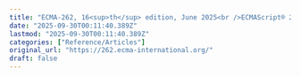 ```yaml
---
title: "ECMA-262, 16<sup>th</sup> edition, June 2025<br />ECMAScript® 2025 Language SpecificationMenu"
date: "2025-09-30T00:11:40.389Z"
lastmod: "2025-09-30T00:11:40.389Z"
categories: ["Reference/Articles"]
original_url: "https://262.ecma-international.org/"
draft: false
---
```

